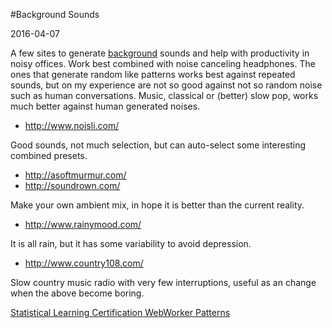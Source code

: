 #Background Sounds

<!--- tags: productivity -->

2016-04-07

A few sites to generate [background](https://en.wikipedia.org/wiki/Background_noise) sounds and help with productivity in noisy offices. Work best combined with noise canceling headphones. The ones that generate random like patterns works best against repeated sounds, but on my experience are not so good against not so random noise such as human conversations. Music, classical or (better) slow pop, works much better against human generated noises.

*  http://www.noisli.com/
 
 Good sounds, not much selection, but can auto-select some interesting combined presets.

*  http://asoftmurmur.com/
*  http://soundrown.com/

 Make your own ambient mix, in hope it is better than the current reality.

*  http://www.rainymood.com/

 It is all rain, but it has some variability to avoid depression.

*  http://www.country108.com/ 

 Slow country music radio with very few interruptions, useful as an change when the above become boring.



<ins class='nfooter'><a rel='prev' id='fprev' href='#blog/2016/2016-04-09-Statistical-Learning-Certification.md'>Statistical Learning Certification</a> <a rel='next' id='fnext' href='#blog/2016/2016-03-03-WebWorker-Patterns.md'>WebWorker Patterns</a></ins>
